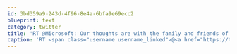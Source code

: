 ```yaml
---
id: 3bd359a9-243d-4f96-8e4a-6bfa9e69ecc2
blueprint: text
category: twitter
title: 'RT @Microsoft: Our thoughts are with the family and friends of Arfa Karim. She was a bright young woman who inspired many. http://t.co/o ...'
caption: 'RT <span class="username username_linked">@<a href="https://twitter.com/Microsoft" title="Microsoft">Microsoft</a></span>: Our thoughts are with the family and friends of Arfa Karim. She was a bright young woman who inspired many. http://t.co/o ...'
---
```

